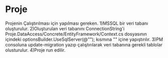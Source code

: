 # Proje
Projenin Çalıştırılması için yapılması gereken.
1)MSSQL bir veri tabanı oluşturulur.
2)Oluşturulan veri tabanını ConnectionString'i Proje.DataAccess/Concrete/EntityFramework/Context.cs dosyasının içindeki optionsBuilder.UseSqlServer(@""); kısmına "" içine yapıştırılır.
3)PM consoluna update-migration yazıp çalıştırılarak veri tabanına gerekli tablolar olusturulur.
4)Proje run edilir.
